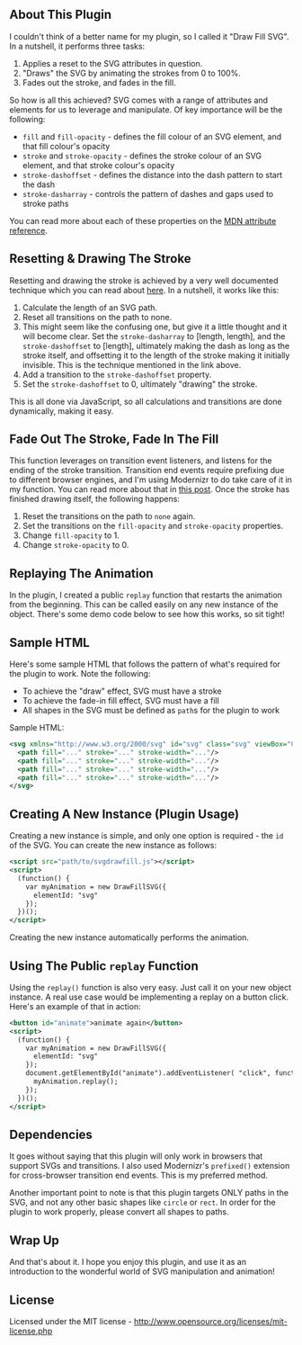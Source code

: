 ## About This Plugin

I couldn't think of a better name for my plugin, so I called it "Draw Fill SVG". In a nutshell, it performs three tasks: 

1. Applies a reset to the SVG attributes in question.
2. "Draws" the SVG by animating the strokes from 0 to 100%.
3. Fades out the stroke, and fades in the fill.

So how is all this achieved? SVG comes with a range of attributes and elements for us to leverage and manipulate. Of key importance will be the following:

* `fill` and `fill-opacity` - defines the fill colour of an SVG element, and that fill colour's opacity
* `stroke` and `stroke-opacity` - defines the stroke colour of an SVG element, and that stroke colour's opacity
* `stroke-dashoffset` - defines the distance into the dash pattern to start the dash
* `stroke-dasharray` - controls the pattern of dashes and gaps used to stroke paths

You can  read more about each of these properties on the [MDN attribute reference](https://developer.mozilla.org/en-US/docs/Web/SVG/Attribute).

## Resetting & Drawing The Stroke

Resetting and drawing the stroke is achieved by a very well documented technique which you can read about [here](http://jakearchibald.com/2013/animated-line-drawing-svg/). In a nutshell, it works like this:

1. Calculate the length of an SVG path.
2. Reset all transitions on the path to none.
3. This might seem like the confusing one, but give it a little thought and it will become clear. Set the `stroke-dasharray` to [length, length], and the `stroke-dashoffset` to [length], ultimately making the dash as long as the stroke itself, and offsetting it to the length of the stroke making it initially invisible. This is the technique mentioned in the link above.
4. Add a transition to the `stroke-dashoffset` property.
5. Set the `stroke-dashoffset` to 0, ultimately "drawing" the stroke.

This is all done via JavaScript, so all calculations and transitions are done dynamically, making it easy.

## Fade Out The Stroke, Fade In The Fill

This function leverages on transition event listeners, and listens for the ending of the stroke transition. Transition end events require prefixing due to different browser engines, and I'm using Modernizr to do take care of it in my function. You can read more about that in [this post](http://callmenick.com/2014/10/19/cross-browser-transition-animation-events-modernizr/). Once the stroke has finished drawing itself, the following happens:

1. Reset the transitions on the path to `none` again.
2. Set the transitions on the `fill-opacity` and `stroke-opacity` properties.
3. Change `fill-opacity` to 1.
4. Change `stroke-opacity` to 0.

## Replaying The Animation

In the plugin, I created a public `replay` function that restarts the animation from the beginning. This can be called easily on any new instance of the object. There's some demo code below to see how this works, so sit tight!

## Sample HTML

Here's some sample HTML that follows the pattern of what's required for the plugin to work. Note the following:

* To achieve the "draw" effect, SVG must have a stroke
* To achieve the fade-in fill effect, SVG must have a fill
* All shapes in the SVG must be defined as `path`s for the plugin to work

Sample HTML:

```xml
<svg xmlns="http://www.w3.org/2000/svg" id="svg" class="svg" viewBox="0 0 960 480" preserveAspectRatio="xMinYMin meet">
  <path fill="..." stroke="..." stroke-width="..."/>
  <path fill="..." stroke="..." stroke-width="..."/>
  <path fill="..." stroke="..." stroke-width="..."/>
  <path fill="..." stroke="..." stroke-width="..."/>
</svg>
```

## Creating A New Instance (Plugin Usage)

Creating a new instance is simple, and only one option is required - the `id` of the SVG. You can create the new instance as follows:

```xml
<script src="path/to/svgdrawfill.js"></script>
<script>
  (function() {
    var myAnimation = new DrawFillSVG({
      elementId: "svg"
    });
  })();
</script>
```

Creating the new instance automatically performs the animation.

## Using The Public `replay` Function

Using the `replay()` function is also very easy. Just call it on your new object instance. A real use case would be implementing a replay on a button click. Here's an example of that in action:

```xml
<button id="animate">animate again</button>
<script>
  (function() {
    var myAnimation = new DrawFillSVG({
      elementId: "svg"
    });
    document.getElementById("animate").addEventListener( "click", function() {
      myAnimation.replay();
    });
  })();
</script>
```

## Dependencies

It goes without saying that this plugin will only work in browsers that support SVGs and transitions. I also used Modernizr's `prefixed()` extension for cross-browser transition end events. This is my preferred method.

Another important point to note is that this plugin targets ONLY paths in the SVG, and not any other basic shapes like `circle` or `rect`. In order for the plugin to work properly, please convert all shapes to paths.

## Wrap Up

And that's about it. I hope you enjoy this plugin, and use it as an introduction to the wonderful world of SVG manipulation and animation!

## License

Licensed under the MIT license - http://www.opensource.org/licenses/mit-license.php
